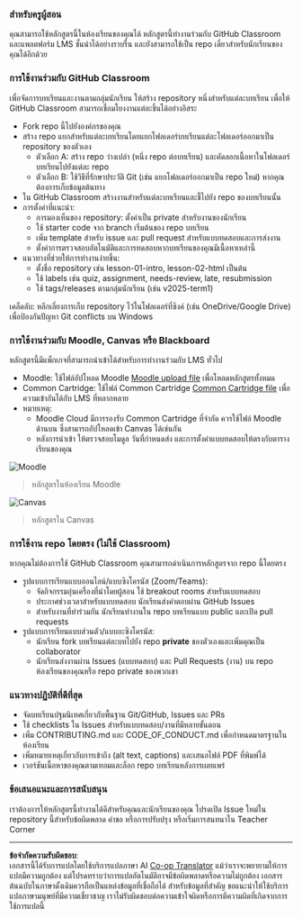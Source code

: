 <!--
CO_OP_TRANSLATOR_METADATA:
{
  "original_hash": "71009af209f81cc01a1f2d324200375f",
  "translation_date": "2025-10-03T09:49:09+00:00",
  "source_file": "for-teachers.md",
  "language_code": "th"
}
-->
### สำหรับครูผู้สอน

คุณสามารถใช้หลักสูตรนี้ในห้องเรียนของคุณได้ หลักสูตรนี้ทำงานร่วมกับ GitHub Classroom และแพลตฟอร์ม LMS ชั้นนำได้อย่างราบรื่น และยังสามารถใช้เป็น repo เดี่ยวสำหรับนักเรียนของคุณได้อีกด้วย

### การใช้งานร่วมกับ GitHub Classroom

เพื่อจัดการบทเรียนและงานตามกลุ่มนักเรียน ให้สร้าง repository หนึ่งสำหรับแต่ละบทเรียน เพื่อให้ GitHub Classroom สามารถเชื่อมโยงงานแต่ละชิ้นได้อย่างอิสระ

- Fork repo นี้ไปยังองค์กรของคุณ
- สร้าง repo แยกสำหรับแต่ละบทเรียนโดยแยกโฟลเดอร์บทเรียนแต่ละโฟลเดอร์ออกมาเป็น repository ของตัวเอง
  - ตัวเลือก A: สร้าง repo ว่างเปล่า (หนึ่ง repo ต่อบทเรียน) และคัดลอกเนื้อหาในโฟลเดอร์บทเรียนไปยังแต่ละ repo
  - ตัวเลือก B: ใช้วิธีที่รักษาประวัติ Git (เช่น แยกโฟลเดอร์ออกมาเป็น repo ใหม่) หากคุณต้องการเก็บข้อมูลต้นทาง
- ใน GitHub Classroom สร้างงานสำหรับแต่ละบทเรียนและชี้ไปยัง repo ของบทเรียนนั้น
- การตั้งค่าที่แนะนำ:
  - การมองเห็นของ repository: ตั้งค่าเป็น private สำหรับงานของนักเรียน
  - ใช้ starter code จาก branch เริ่มต้นของ repo บทเรียน
  - เพิ่ม template สำหรับ issue และ pull request สำหรับแบบทดสอบและการส่งงาน
  - ตั้งค่าการตรวจสอบอัตโนมัติและการทดสอบหากบทเรียนของคุณมีเนื้อหาเหล่านี้
- แนวทางที่ช่วยให้การทำงานง่ายขึ้น:
  - ตั้งชื่อ repository เช่น lesson-01-intro, lesson-02-html เป็นต้น
  - ใช้ labels เช่น quiz, assignment, needs-review, late, resubmission
  - ใช้ tags/releases ตามกลุ่มนักเรียน (เช่น v2025-term1)

เคล็ดลับ: หลีกเลี่ยงการเก็บ repository ไว้ในโฟลเดอร์ที่ซิงค์ (เช่น OneDrive/Google Drive) เพื่อป้องกันปัญหา Git conflicts บน Windows

### การใช้งานร่วมกับ Moodle, Canvas หรือ Blackboard

หลักสูตรนี้มีแพ็กเกจที่สามารถนำเข้าได้สำหรับการทำงานร่วมกับ LMS ทั่วไป

- Moodle: ใช้ไฟล์อัปโหลด Moodle [Moodle upload file](../../../../../../../teaching-files/webdev-moodle.mbz) เพื่อโหลดหลักสูตรทั้งหมด
- Common Cartridge: ใช้ไฟล์ Common Cartridge [Common Cartridge file](../../../../../../../teaching-files/webdev-common-cartridge.imscc) เพื่อความเข้ากันได้กับ LMS ที่หลากหลาย
- หมายเหตุ:
  - Moodle Cloud มีการรองรับ Common Cartridge ที่จำกัด ควรใช้ไฟล์ Moodle ด้านบน ซึ่งสามารถอัปโหลดเข้า Canvas ได้เช่นกัน
  - หลังการนำเข้า ให้ตรวจสอบโมดูล วันที่กำหนดส่ง และการตั้งค่าแบบทดสอบให้ตรงกับตารางเรียนของคุณ

![Moodle](../../translated_images/moodle.94eb93d714a50cb2c97435b408017dee224348b61bc86203ffd43a4f4e57b95f.th.png)
> หลักสูตรในห้องเรียน Moodle

![Canvas](../../translated_images/canvas.fbd605ff8e5b8aff567d398528ce113db304446b90b9cad55c654de3fdfcda34.th.png)
> หลักสูตรใน Canvas

### การใช้งาน repo โดยตรง (ไม่ใช้ Classroom)

หากคุณไม่ต้องการใช้ GitHub Classroom คุณสามารถดำเนินการหลักสูตรจาก repo นี้โดยตรง

- รูปแบบการเรียนแบบออนไลน์/แบบซิงโครนัส (Zoom/Teams):
  - จัดกิจกรรมอุ่นเครื่องที่นำโดยผู้สอน ใช้ breakout rooms สำหรับแบบทดสอบ
  - ประกาศช่วงเวลาสำหรับแบบทดสอบ นักเรียนส่งคำตอบผ่าน GitHub Issues
  - สำหรับงานที่ทำร่วมกัน นักเรียนทำงานใน repo บทเรียนแบบ public และเปิด pull requests
- รูปแบบการเรียนแบบส่วนตัว/แบบอะซิงโครนัส:
  - นักเรียน fork บทเรียนแต่ละบทไปยัง repo **private** ของตัวเองและเพิ่มคุณเป็น collaborator
  - นักเรียนส่งงานผ่าน Issues (แบบทดสอบ) และ Pull Requests (งาน) บน repo ห้องเรียนของคุณหรือ repo private ของพวกเขา

### แนวทางปฏิบัติที่ดีที่สุด

- จัดบทเรียนปฐมนิเทศเกี่ยวกับพื้นฐาน Git/GitHub, Issues และ PRs
- ใช้ checklists ใน Issues สำหรับแบบทดสอบ/งานที่มีหลายขั้นตอน
- เพิ่ม CONTRIBUTING.md และ CODE_OF_CONDUCT.md เพื่อกำหนดมาตรฐานในห้องเรียน
- เพิ่มหมายเหตุเกี่ยวกับการเข้าถึง (alt text, captions) และเสนอไฟล์ PDF ที่พิมพ์ได้
- เวอร์ชันเนื้อหาของคุณตามเทอมและล็อก repo บทเรียนหลังการเผยแพร่

### ข้อเสนอแนะและการสนับสนุน

เราต้องการให้หลักสูตรนี้ทำงานได้ดีสำหรับคุณและนักเรียนของคุณ โปรดเปิด Issue ใหม่ใน repository นี้สำหรับข้อผิดพลาด คำขอ หรือการปรับปรุง หรือเริ่มการสนทนาใน Teacher Corner

---

**ข้อจำกัดความรับผิดชอบ**:  
เอกสารนี้ได้รับการแปลโดยใช้บริการแปลภาษา AI [Co-op Translator](https://github.com/Azure/co-op-translator) แม้ว่าเราจะพยายามให้การแปลมีความถูกต้อง แต่โปรดทราบว่าการแปลอัตโนมัติอาจมีข้อผิดพลาดหรือความไม่ถูกต้อง เอกสารต้นฉบับในภาษาดั้งเดิมควรถือเป็นแหล่งข้อมูลที่เชื่อถือได้ สำหรับข้อมูลที่สำคัญ ขอแนะนำให้ใช้บริการแปลภาษามนุษย์ที่มีความเชี่ยวชาญ เราไม่รับผิดชอบต่อความเข้าใจผิดหรือการตีความผิดที่เกิดจากการใช้การแปลนี้